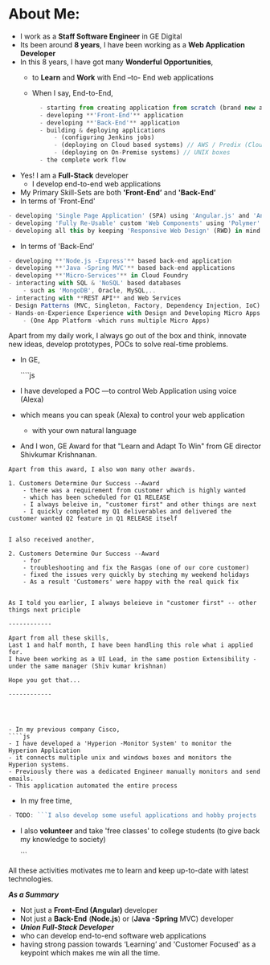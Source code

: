 # About Me:

* I work as a **Staff Software Engineer** in GE Digital
* Its been around **8 years**, I have been working as a **Web Application Developer**
* In this 8 years, I have got many **Wonderful Opportunities**,
  * to **Learn** and **Work** with End –to- End web applications
  * When I say, End-to-End,

    ```javascript
      - starting from creating application from scratch (brand new application)
      - developing **'Front-End'** application
      - developing **'Back-End'** application
      - building & deploying applications
          - (configuring Jenkins jobs)
          - (deploying on Cloud based systems) // AWS / Predix (Cloudfoundry)
          - (deploying on On-Premise systems) // UNIX boxes
      - the complete work flow
    ```
* Yes! I am a **Full-Stack** developer
  * I develop end-to-end web applications
* My Primary Skill-Sets are both **'Front-End’** and **'Back-End’**
* In terms of 'Front-End'

```javascript
- developing 'Single Page Application' (SPA) using 'Angular.js' and 'Angular' Framework
- developing 'Fully Re-Usable' custom 'Web Components' using 'Polymer'
- developing all this by keeping 'Responsive Web Design' (RWD) in mind
```

* In terms of 'Back-End’

```javascript
- developing **'Node.js -Express'** based back-end application
- developing **'Java -Spring MVC'** based back-end applications
- developing **'Micro-Services'** in Cloud Foundry
- interacting with SQL & 'NoSQL' based databases
    - such as 'MongoDB', Oracle, MySQL,..
- interacting with **REST API** and Web Services
- Design Patterns (MVC, Singleton, Factory, Dependency Injection, IoC)
- Hands-on-Experience Experience with Design and Developing Micro Apps based Architecture
    - (One App Platform -which runs multiple Micro Apps)
```

Apart from my daily work, I always go out of the box and think, innovate new ideas, develop prototypes, POCs to solve real-time problems.

* In GE,

  \`\`\`\`js

* I have developed a POC —to control Web Application using voice \(Alexa\)
* which means you can speak \(Alexa\) to control your web application
  * with your own natural language
* And I won, GE Award for that "Learn and Adapt To Win" from GE director Shivkumar Krishnanan.

```text
Apart from this award, I also won many other awards.

1. Customers Determine Our Success --Award
    - there was a requirement from customer which is highly wanted
    - which has been scheduled for Q1 RELEASE
    - I always beleive in, "customer first" and other things are next
    - I quickly completed my Q1 deliverables and delivered the customer wanted Q2 feature in Q1 RELEASE itself


I also received another,

2. Customers Determine Our Success --Award
    - for
    - troubleshooting and fix the Rasgas (one of our core customer) 
    - fixed the issues very quickly by steching my weekend holidays 
    - As a result 'Customers' were happy with the real quick fix


As I told you earlier, I always beleieve in "customer first" -- other things next priciple

------------

Apart from all these skills,
Last 1 and half month, I have been handling this role what i applied for.
I have been working as a UI Lead, in the same postion Extensibility - under the same manager (Shiv kumar krishnan)

Hope you got that...

------------




- In my previous company Cisco,
````js
- I have developed a 'Hyperion -Monitor System' to monitor the Hyperion Application
- it connects multiple unix and windows boxes and monitors the Hyperion systems.
- Previously there was a dedicated Engineer manually monitors and send emails.
- This application automated the entire process
```

* In my free time,

```javascript
- TODO: ```I also develop some useful applications and hobby projects
```

* I also **volunteer** and take 'free classes' to college students \(to give back my knowledge to society\)

  \`\`\`

All these activities motivates me to learn and keep up-to-date with latest technologies.

_**As a Summary**_

* Not just a **Front-End \(Angular\)** developer
* Not just a **Back-End** \(**Node.js**\) or \(**Java -Spring** MVC\) developer
* _**Union Full-Stack Developer**_
* who can develop end-to-end software web applications
* having strong passion towards ‘Learning’ and 'Customer Focused' as a keypoint which makes me win all the time.

